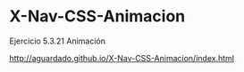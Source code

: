 # X-Nav-CSS-Animacion
Ejercicio 5.3.21 Animación

http://aguardado.github.io/X-Nav-CSS-Animacion/index.html
